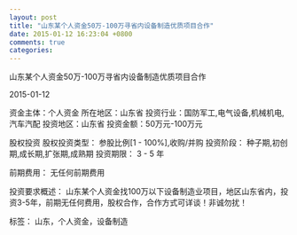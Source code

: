 ```yaml
---
layout: post
title: "山东某个人资金50万-100万寻省内设备制造优质项目合作"
date: 2015-01-12 16:23:04 +0800
comments: true
categories: 
---
```

山东某个人资金50万-100万寻省内设备制造优质项目合作



2015-01-12

资金主体：个人资金
所在地区：山东省
投资行业：国防军工,电气设备,机械机电,汽车汽配
投资地区：山东省
投资金额：50万元-100万元

股权投资
股权投资类型：
                            参股比例[1 - 100%],收购/并购 
                                                                                投资阶段：
                            种子期,初创期,成长期,扩张期,成熟期 
                                                                                                                                        投资期限：
                            3 - 5 年

前期费用：
无任何前期费用

投资要求概述：
山东某个人资金找100万以下设备制造业项目，地区山东省内，投资3-5年，前期无任何费用，股权合作，合作方式可详谈！非诚勿扰！

标签：
山东，个人资金，设备制造

